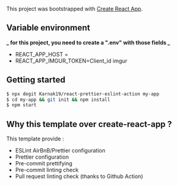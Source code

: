 This project was bootstrapped with [Create React App](https://github.com/facebook/create-react-app).

## Variable environment

**_ for this project, you need to create a ".env" with those fields _**

- REACT_APP_HOST =
- REACT_APP_IMGUR_TOKEN=Client_id imgur

## Getting started

```bash
$ npx degit Karnak19/react-prettier-eslint-action my-app
$ cd my-app && git init && npm install
$ npm start
```

## Why this template over create-react-app ?

This template provide :

- ESLint AirBnB/Prettier configuration
- Prettier configuration
- Pre-commit prettifying
- Pre-commit linting check
- Pull request linting check (thanks to Github Action)
